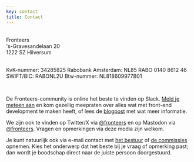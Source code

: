 ```yaml
---
key: contact
title: Contact
---
```


<section style="white-space: preserve">
Fronteers
's-Gravesandelaan 20
1222 SZ Hilversum

KvK-nummer: 34285825
Rabobank Amsterdam: NL85 RABO 0140 8612 46
SWIFT/BIC: RABONL2U
Btw-nummer: NL818609977B01

</section>

De Fronteers-community is online het beste te vinden op Slack. [Meld je meteen aan](https://join.slack.com/t/fronteersnl/shared_invite/zt-1m0mbjbkh-LyrZgCPr1JzWBeASuTcnog) en kom gezellig meepraten over alles wat met front-end development te maken heeft, of lees de [blogpost](/nl/blog/2016/02/fronteers-op-slack.html) met wat meer informatie.

We zijn ook te vinden op Twitter/X via [@fronteers](https://twitter.com/fronteers) en op Mastodon via [@fronteers](https://front-end.social/@fronteers). Vragen en opmerkingen via deze media zijn welkom.

Je kunt natuurlijk ook via e-mail contact met [het bestuur](/nl/vereniging/bestuur) of [de commissies](/nl/vereniging/commissies) opnemen. Kies het onderwerp dat het beste bij je vraag of opmerking past; dan wordt je boodschap direct naar de juiste persoon doorgestuurd.
